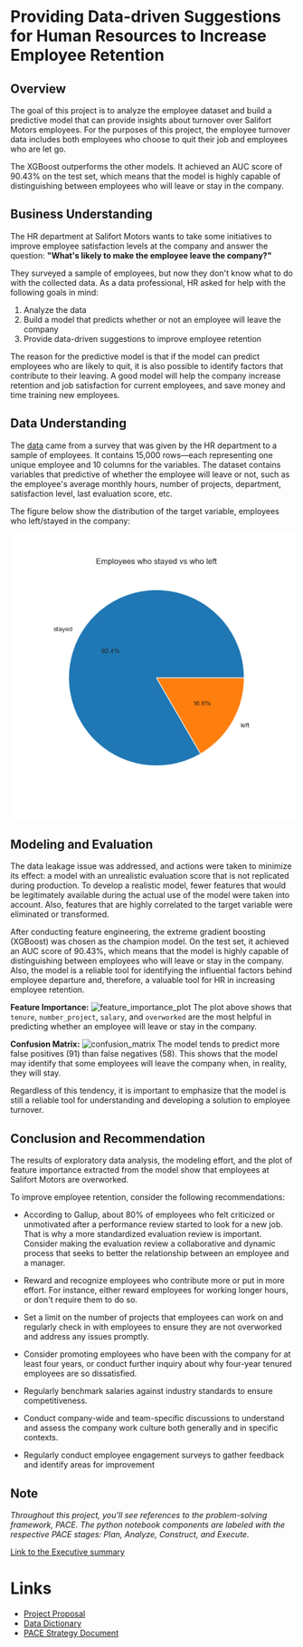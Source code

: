 # Providing Data-driven Suggestions for Human Resources to Increase Employee Retention


## Overview
The goal of this project is to analyze the employee dataset and build a predictive model that can provide insights about turnover over Salifort Motors employees. For the purposes of this project, the employee turnover data includes both employees who choose to quit their job and employees who are let go. 

The XGBoost outperforms the other models.  It achieved an AUC score of 90.43% on the test set, which means that the model is highly capable of distinguishing between employees who will leave or stay in the company.


## Business Understanding   
The HR department at Salifort Motors wants to take some initiatives to improve employee satisfaction levels at the company and answer the question: **"What's likely to make the employee leave the company?"** 

They surveyed a sample of employees, but now they don't know what to do with the collected data. As a data professional, HR asked for help with the following goals in mind:
1. Analyze the data
2. Build a model that predicts whether or not an employee will leave the company
3. Provide data-driven suggestions to improve employee retention

The reason for the predictive model is that if the model can predict employees who are likely to quit, it is also possible to identify factors that contribute to their leaving. A good model will help the company increase retention and job satisfaction for current employees, and save money and time training new employees. 

## Data Understanding

The [data](https://github.com/je-marco/Salifort-Motors-Employee-Retention/blob/35ba2a76da0e1d6cbd07b182b0cb9f98c27e8f27/HR_capstone_dataset.csv) came from a survey that was given by the HR department to a sample of employees. It contains 15,000 rows—each representing one unique employee and 10 columns for the variables. The dataset contains variables that predictive of whether the employee will leave or not, such as the employee's average monthly hours, number of projects, department, satisfaction level, last evaluation score, etc. 

The figure below show the distribution of the target variable, employees who left/stayed in the company: 

![pie chart](https://github.com/je-marco/Salifort-Motors-Employee-Retention/blob/7166cf950546d0b5e77bb347047ff779d23fbb7b/left_distribution.png)


## Modeling and Evaluation
The data leakage issue was addressed, and actions were taken to minimize its effect: a model with an unrealistic evaluation score that is not replicated during production. To develop a realistic model, fewer features that would be legitimately available during the actual use of the model were taken into account. Also, features that are highly correlated to the target variable were eliminated or transformed.

After conducting feature engineering, the extreme gradient boosting (XGBoost) was chosen as the champion model. On the test set, it achieved an AUC score of 90.43%, which means that the model is highly capable of distinguishing between employees who will leave or stay in the company. Also, the model is a reliable tool for identifying the influential factors behind employee departure and, therefore, a valuable tool for HR in increasing employee retention.

**Feature Importance:**
![feature_importance_plot]()
The plot above shows that `tenure`, `number_project`, `salary`, and `overworked` are the most helpful in predicting whether an employee will leave or stay in the company.

**Confusion Matrix:**
![confusion_matrix]()
The model tends to predict more false positives (91) than false negatives (58). This shows that the model may identify that some employees will leave the company when, in reality, they will stay.

Regardless of this tendency, it is important to emphasize that the model is still a reliable tool for understanding and developing a solution to employee turnover.

## Conclusion and Recommendation
The results of exploratory data analysis, the modeling effort, and the plot of feature importance extracted from the model show that employees at Salifort Motors are overworked.

To improve employee retention, consider the following recommendations:
* According to Gallup, about 80% of employees who felt criticized or unmotivated after a performance review started to look for a new job. That is why a more standardized evaluation review is important. Consider making the evaluation review a collaborative and dynamic process that seeks to better the relationship between an employee and a manager. 
  
* Reward and recognize employees who contribute more or put in more effort. For instance, either reward employees for working longer hours, or don't require them to do so. 
  
* Set a limit on the number of projects that employees can work on and regularly check in with employees to ensure they are not overworked and address any issues promptly.

* Consider promoting employees who have been with the company for at least four years, or conduct further inquiry about why four-year tenured employees are so dissatisfied.

* Regularly benchmark salaries against industry standards to ensure competitiveness. 
  
* Conduct company-wide and team-specific discussions to understand and assess the company work culture both generally and in specific contexts.

* Regularly conduct employee engagement surveys to gather feedback and identify areas for improvement

## Note
*Throughout this project, you'll see references to the problem-solving framework, PACE. The python notebook components are labeled with the respective PACE stages: Plan, Analyze, Construct, and Execute.*


[Link to the Executive summary](https://docs.google.com/presentation/d/1Lcxk6ODA_UuiC2HJNIebM-Nfddu4N4nelW2qAsNsCzE/edit?usp=sharing)



# Links
* [Project Proposal](https://docs.google.com/document/d/1Lu8Xjy_Gln6fJE_xKtN3JI-zWIcQvUAMUfO61aF2cA8/edit?usp=sharing)
* [Data Dictionary](https://docs.google.com/document/d/18CXxnQRMamqqLPXl-m1_sd-bLHcW_NMaV7KiJnAzBBg/edit?usp=sharing&resourcekey=0-Z_RwGG93DpmMxoU8LtIKEg)
* [PACE Strategy Document](https://docs.google.com/document/d/13KlrtnZA52hJyGrw6ii5F1e5I6McgeJIDBWSDiuleOQ/edit?usp=sharing&resourcekey=0-12zdTVBLHYeVLcB0DO-FOQ)
